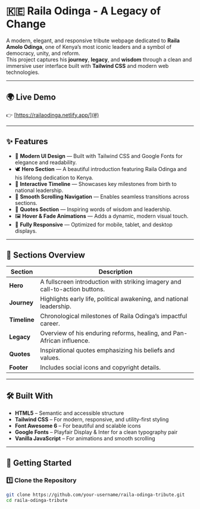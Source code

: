 # 🇰🇪 Raila Odinga - A Legacy of Change

A modern, elegant, and responsive tribute webpage dedicated to **Raila Amolo Odinga**, one of Kenya’s most iconic leaders and a symbol of democracy, unity, and reform.  
This project captures his **journey**, **legacy**, and **wisdom** through a clean and immersive user interface built with **Tailwind CSS** and modern web technologies.

---

## 🌍 Live Demo
👉 [https://railaodinga.netlify.app/](#) 

---

## ✨ Features

- 🎨 **Modern UI Design** — Built with Tailwind CSS and Google Fonts for elegance and readability.  
- 🕊️ **Hero Section** — A beautiful introduction featuring Raila Odinga and his lifelong dedication to Kenya.  
- 📜 **Interactive Timeline** — Showcases key milestones from birth to national leadership.  
- 🧭 **Smooth Scrolling Navigation** — Enables seamless transitions across sections.  
- 💬 **Quotes Section** — Inspiring words of wisdom and leadership.  
- 🖼️ **Hover & Fade Animations** — Adds a dynamic, modern visual touch.  
- 📱 **Fully Responsive** — Optimized for mobile, tablet, and desktop displays.

---

## 🧠 Sections Overview

| Section | Description |
|----------|-------------|
| **Hero** | A fullscreen introduction with striking imagery and call-to-action buttons. |
| **Journey** | Highlights early life, political awakening, and national leadership. |
| **Timeline** | Chronological milestones of Raila Odinga’s impactful career. |
| **Legacy** | Overview of his enduring reforms, healing, and Pan-African influence. |
| **Quotes** | Inspirational quotes emphasizing his beliefs and values. |
| **Footer** | Includes social icons and copyright details. |

---

## 🛠️ Built With

- **HTML5** – Semantic and accessible structure  
- **Tailwind CSS** – For modern, responsive, and utility-first styling  
- **Font Awesome 6** – For beautiful and scalable icons  
- **Google Fonts** – Playfair Display & Inter for a clean typography pair  
- **Vanilla JavaScript** – For animations and smooth scrolling  

---

## 🚀 Getting Started

### 1️⃣ Clone the Repository
```bash
git clone https://github.com/your-username/raila-odinga-tribute.git
cd raila-odinga-tribute
